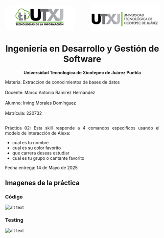 <div style="display: flex; justify-content: space-between; align-items: center;">
  <img src="WhatsApp Image 2025-05-14 at 09.08.33.jpeg" alt="Imagen izquierda" style="width: 45%; border-radius: 10px;" />
  <img src="image.png" alt="Imagen derecha" style="width: 45%; border-radius: 10px;" />
</div>

<h1 align="center">Ingeniería en Desarrollo y Gestión de Software</h1>

<p align="center">
  <strong>Universidad Tecnologica de Xicotepec de Juárez Puebla</strong>
</p>

<div style="text-align: justify;">
Materia: Extraccion de conocimientos de bases de datos <br><br>
Docente: Marco Antonio Ramírez Hernandez <br><br>
Alumno: Irving Morales Domínguez <br><br>
Matrícula: 220732 <br><br>

Práctica 02: Esta skill responde a 4 comandos especificos  usando el modelo de interacción de Alexa:

- cual es tu nombre
- cual es su color favorito
- que carrera deseas estudiar
- cual es tu grupo o cantante favorito
 


Fecha entrega: 14 de Mayo de 2025
</div>

## Imagenes de la práctica

### Código 
![alt text](<Screenshot 2025-05-14 at 9.20.35 a.m..png>)

### Testing
![alt text](<Screenshot 2025-05-14 at 9.20.04 a.m..png>)



